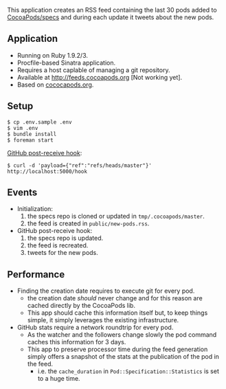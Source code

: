 This application creates an RSS feed containing the last 30 pods added to [CocoaPods/specs](https://github.com/CocoaPods/specs) and during each update it tweets about the new pods.

## Application

- Running on Ruby 1.9.2/3.
- Procfile-based Sinatra application.
- Requires a host caplable of managing a git repository.
- Available at http://feeds.cocoapods.org [Not working yet].
- Based on [cococapods.org](https://github.com/CocoaPods/CocoaPods.org).

## Setup

```shell
$ cp .env.sample .env
$ vim .env
$ bundle install
$ foreman start
```

[GitHub post-receive hook](http://help.github.com/post-receive-hooks/):

```shell
$ curl -d 'payload={"ref":"refs/heads/master"}' http://localhost:5000/hook
```

## Events

- Initialization:
    1. the specs repo is cloned or updated in `tmp/.cocoapods/master`.
    2. the feed is created in `public/new-pods.rss`.
- GitHub post-receive hook:
    1. the specs repo is updated.
    2. the feed is recreated.
    3. tweets for the new pods.

## Performance

- Finding the creation date requires to execute git for every pod.
    - the creation date _should_ never change and for this reason are cached directly by the CocoaPods lib.
    - This app should cache this information itself but, to keep things simple, it simply leverages the existing infrastructure.
- GitHub stats require a network roundtrip for every pod.
    - As the watcher and the followers change slowly the pod command caches this information for 3 days.
    - This app to preserve processor time during the feed generation simply offers a snapshot of the stats at the publication of the pod in the feed.
        - i.e. the `cache_duration` in `Pod::Specification::Statistics` is set to a huge time.
